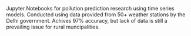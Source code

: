 Jupyter Notebooks for pollution prediction research using time series models. 
Conducted using data provided from 50+ weather stations by the Delhi government. 
Achives 97% accuracy, but lack of data is still a prevailing issue for rural muncipalities.
